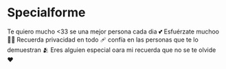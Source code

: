 # Specialforme
Te quiero mucho &lt;33  se una mejor persona cada dia 💕 Esfuérzate muchoo 💪🏻 Recuerda privacidad en todo 🩹 confía en las personas que te lo demuestran 🫂
Eres alguien especial oara mi recuerda que no se te olvide ❤️
